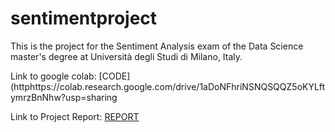 # sentimentproject
This is the project for the Sentiment Analysis exam of the Data Science master's degree at Università degli Studi di Milano, Italy.

Link to google colab: [CODE](httphttps://colab.research.google.com/drive/1aDoNFhriNSNQSQQZ5oKYLftymrzBnNhw?usp=sharing

Link to Project Report: [REPORT](https://github.com/nicholascarp/AMD-project/blob/main/AMD_Project_Market_Basket_Analysis.pdf)

